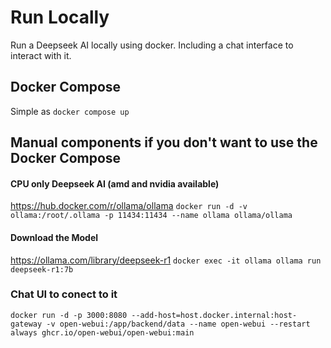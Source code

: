 # Run Locally 
Run a Deepseek AI locally using docker. Including a chat interface to interact with it. 

## Docker Compose
Simple as ```docker compose up```

## Manual components if you don't want to use the Docker Compose

#### CPU only Deepseek AI (amd and nvidia available) 
https://hub.docker.com/r/ollama/ollama 
```docker run -d -v ollama:/root/.ollama -p 11434:11434 --name ollama ollama/ollama```

#### Download the Model
https://ollama.com/library/deepseek-r1
```docker exec -it ollama ollama run deepseek-r1:7b```

### Chat UI to conect to it 
```docker run -d -p 3000:8080 --add-host=host.docker.internal:host-gateway -v open-webui:/app/backend/data --name open-webui --restart always ghcr.io/open-webui/open-webui:main```
